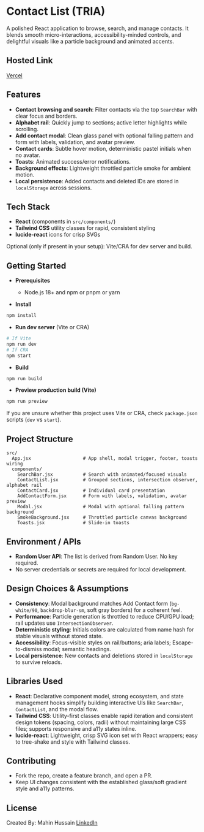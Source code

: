 # Contact List (TRIA)

A polished React application to browse, search, and manage contacts. It blends smooth micro-interactions, accessibility-minded controls, and delightful visuals like a particle background and animated accents.

## Hosted Link 
[Vercel](https://contact-list-nine-hazel.vercel.app/)

## Features

- **Contact browsing and search**: Filter contacts via the top `SearchBar` with clear focus and borders.
- **Alphabet rail**: Quickly jump to sections; active letter highlights while scrolling.
- **Add contact modal**: Clean glass panel with optional falling pattern and form with labels, validation, and avatar preview.
- **Contact cards**: Subtle hover motion, deterministic pastel initials when no avatar.
- **Toasts**: Animated success/error notifications.
- **Background effects**: Lightweight throttled particle smoke for ambient motion.
- **Local persistence**: Added contacts and deleted IDs are stored in `localStorage` across sessions.

## Tech Stack

- **React** (components in `src/components/`)
- **Tailwind CSS** utility classes for rapid, consistent styling
- **lucide-react** icons for crisp SVGs

Optional (only if present in your setup): Vite/CRA for dev server and build.

## Getting Started

- **Prerequisites**
  - Node.js 18+ and npm or pnpm or yarn

- **Install**
```bash
npm install
```

- **Run dev server** (Vite or CRA)
```bash
# If Vite
npm run dev
# If CRA
npm start
```

- **Build**
```bash
npm run build
```

- **Preview production build (Vite)**
```bash
npm run preview
```

If you are unsure whether this project uses Vite or CRA, check `package.json` scripts (`dev` vs `start`).

## Project Structure

```
src/
  App.jsx                   # App shell, modal trigger, footer, toasts wiring
  components/
    SearchBar.jsx           # Search with animated/focused visuals
    ContactList.jsx         # Grouped sections, intersection observer, alphabet rail
    ContactCard.jsx         # Individual card presentation
    AddContactForm.jsx      # Form with labels, validation, avatar preview
    Modal.jsx               # Modal with optional falling pattern background
    SmokeBackground.jsx     # Throttled particle canvas background
    Toasts.jsx              # Slide-in toasts
```

## Environment / APIs

- **Random User API**: The list is derived from Random User. No key required.
- No server credentials or secrets are required for local development.

## Design Choices & Assumptions

- **Consistency**: Modal background matches Add Contact form (`bg-white/90`, `backdrop-blur-sm`, soft gray borders) for a coherent feel.
- **Performance**: Particle generation is throttled to reduce CPU/GPU load; rail updates use `IntersectionObserver`.
- **Deterministic styling**: Initials colors are calculated from name hash for stable visuals without stored state.
- **Accessibility**: Focus-visible styles on rail/buttons; aria labels; Escape-to-dismiss modal; semantic headings.
- **Local persistence**: New contacts and deletions stored in `localStorage` to survive reloads.

## Libraries Used

- **React**: Declarative component model, strong ecosystem, and state management hooks simplify building interactive UIs like `SearchBar`, `ContactList`, and the modal flow.
- **Tailwind CSS**: Utility-first classes enable rapid iteration and consistent design tokens (spacing, colors, radii) without maintaining large CSS files; supports responsive and a11y states inline.
- **lucide-react**: Lightweight, crisp SVG icon set with React wrappers; easy to tree-shake and style with Tailwind classes.

## Contributing

- Fork the repo, create a feature branch, and open a PR.
- Keep UI changes consistent with the established glass/soft gradient style and a11y patterns.

## License

Created By:
Mahin Hussain
[LinkedIn](https://www.linkedin.com/in/mahin-hussain/)
